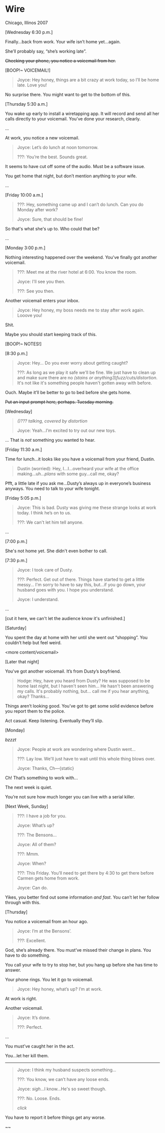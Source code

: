 # Wire
Chicago, Illinos
2007

[Wednesday 6:30 p.m.]

Finally...back from work. Your wife isn’t home yet...again.

She’ll probably say, “she’s working late”.

~~Checking your phone, you notice a voicemail from her.~~

[BOOP!~ VOICEMAIL!]

> Joyce: Hey honey, things are a bit crazy at work today, so I’ll be home late. Love you!

No surprise there. You might want to get to the bottom of this.

[Thursday 5:30 a.m.]

You wake up early to install a wiretapping app. It will record and send all her calls directly to your voicemail.
You’ve done your research, clearly.

...

At work, you notice a new voicemail.

> Joyce: Let’s do lunch at noon tomorrow.
>
> ???: You’re the best. Sounds great.

It seems to have cut off some of the audio. Must be a software issue.

You get home that night, but don’t mention anything to your wife.

...

[Friday 10:00 a.m.]

> ???: Hey, something came up and I can’t do lunch. Can you do Monday after work?
>
> Joyce: Sure, that should be fine!

So that's what she's up to. Who could that be?

...

[Monday 3:00 p.m.]

Nothing interesting happened over the weekend. You've finally got another voicemail.

> ???: Meet me at the river hotel at 6:00. You know the room.
>
> Joyce: I'll see you then.
>
> ???: See you then.

Another voicemail enters your inbox.

> Joyce: Hey honey, my boss needs me to stay after work again. Looove you!

Shit.

Maybe you should start keeping track of this.

[BOOP!~ NOTES!]

[8:30 p.m.]

> Joyce: Hey... Do you ever worry about getting caught?
>
> ???: As long as we play it safe we'll be fine.
> We just have to clean up and make sure there are no *(stains or anything3)fuzz/cuts/distortion*.
> It's not like it's something people haven't gotten away with before.

Ouch. Maybe it’ll be better to go to bed before she gets home.

~~Put an input prompt here, perhaps. Tuesday morning.~~

[Wednesday]

> *()??? talking, covered by distortion*
>
> Joyce: Yeah...I’m excited to try out our new toys.

... That is *not* something you wanted to hear.


[Friday 11:30 a.m.]

Time for lunch...it looks like you have a voicemail from your friend, Dustin.

> Dustin (worried): Hey, I...I...overheard your wife at the office making...uh...*plans* with some guy...call me, okay?

Pfft, a little late if you ask me...Dusty’s always up in everyone’s business anyways.
You need to talk to your wife tonight.

[Friday 5:05 p.m.]

> Joyce: This is bad. Dusty was giving me these strange looks at work today. I think he’s on to us.
>
> ???: We can't let him tell anyone.

...

[7:00 p.m.]

She's not home yet. She didn't even bother to call.

[7:30 p.m.]

> Joyce: I took care of Dusty.
>
> ???: Perfect. Get out of there. Things have started to get a little messy...
I'm sorry to have to say this, but...if you go down, your husband goes with you.
I hope you understand.
>
> Joyce: I understand.

...

[cut it here, we can't let the audience know it's unfinished.]

[Saturday]

You spent the day at home with her until she went out “shopping”. You couldn’t help but feel weird.

<more content/voicemail>

[Later that night]

You've got another voicemail. It’s from Dusty’s boyfriend.

> Hodge: Hey, have you heard from Dusty? He was supposed to be home last night, but I haven't seen him...
> He hasn't been answering my calls.
> It's probably nothing, but... call me if you hear anything, okay? Thanks...

Things aren’t looking good. You’ve got to get some solid evidence before you report them to the police.

Act casual. Keep listening. Eventually they’ll slip.

[Monday]

*bzzzt*

> Joyce: People at work are wondering where Dustin went...
>
> ???: Lay low. We'll just have to wait until this whole thing blows over.
>
> Joyce: Thanks, Ch—{static}

Ch! That’s something to work with...

The next week is quiet.

You’re not sure how much longer you can live with a serial killer.

[Next Week, Sunday]

> ???: I have a job for you.
>
> Joyce: What’s up?
>
> ???: The Bensons...
>
> Joyce: All of them?
>
> ???: Mmm.
>
> Joyce: When?
>
> ???: This Friday. You’ll need to get there by 4:30 to get there before Carmen gets home from work.
>
> Joyce: Can do.

Yikes, you better find out some information *and fast*. You can’t let her follow through with this.

[Thursday]

You notice a voicemail from an hour ago.

> Joyce: I’m at the Bensons’.
>
> ???: Excellent.

God, she’s already there. You must’ve missed their change in plans. You have to do something.

You call your wife to try to stop her, but you hang up before she has time to answer.

Your phone rings. You let it go to voicemail.

> Joyce: Hey honey, what’s up? I’m at work.

At work is right.

Another voicemail.

> Joyce: It’s done.
>
> ???: Perfect.

...

You must’ve caught her in the act.

You...let her kill them.

---

> Joyce: I think my husband suspects something...
>
> ???: You know, we can’t have any loose ends.
>
> Joyce: *sigh*...I know...He's so sweet though.
>
> ???: No. Loose. Ends.
>
> *click*

You have to report it before things get any worse.


~~